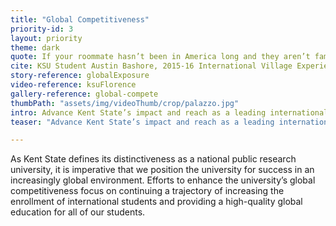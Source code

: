 ```yaml
---
title: "Global Competitiveness"
priority-id: 3
layout: priority
theme: dark
quote: If your roommate hasn’t been in America long and they aren’t familiar with our culture, you will have to get used to some different social norms. And they may find some of our American habits difficult to understand as well.
cite: KSU Student Austin Bashore, 2015-16 International Village Experience participant
story-reference: globalExposure
video-reference: ksuFlorence
gallery-reference: global-compete
thumbPath: "assets/img/videoThumb/crop/palazzo.jpg"
intro: Advance Kent State’s impact and reach as a leading international university
teaser: "Advance Kent State’s impact and reach as a leading international university"

---
```


As Kent State defines its distinctiveness as a national public research university, it is imperative that we position the university for success in an increasingly global environment. Efforts to enhance the university’s global competitiveness focus on continuing a trajectory of increasing the enrollment of international students and providing a high-quality global education for all of our students.